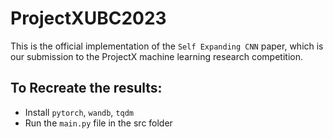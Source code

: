 # ProjectXUBC2023
This is the official implementation of the `Self Expanding CNN` paper, which is our submission to the ProjectX machine learning research competition. 

## To Recreate the results:
- Install `pytorch`, `wandb`, `tqdm`
- Run the `main.py` file in the src folder
